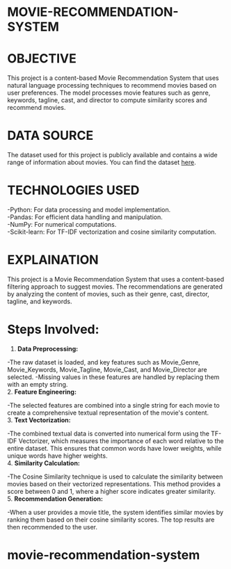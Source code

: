 # MOVIE-RECOMMENDATION-SYSTEM

# OBJECTIVE
This project is a content-based Movie Recommendation System that uses natural language processing techniques to recommend movies based on user preferences. The model processes movie features such as genre, keywords, tagline, cast, and director to compute similarity scores and recommend movies.
  
# DATA SOURCE
The dataset used for this project is publicly available and contains a wide range of information about movies. You can find the dataset [here](https://raw.githubusercontent.com/YBI-Foundation/Dataset/main/Movies%20Recommendation.csv).

# TECHNOLOGIES USED
-Python: For data processing and model implementation.  <br>
-Pandas: For efficient data handling and manipulation.  <br>
-NumPy: For numerical computations.  <br>
-Scikit-learn: For TF-IDF vectorization and cosine similarity computation.  <br>

# EXPLAINATION
This project is a Movie Recommendation System that uses a content-based filtering approach to suggest movies. The recommendations are generated by analyzing the content of movies, such as their genre, cast, director, tagline, and keywords.

# Steps Involved:
1. **Data Preprocessing:**

-The raw dataset is loaded, and key features such as Movie_Genre, Movie_Keywords, Movie_Tagline, Movie_Cast, and Movie_Director are selected.
-Missing values in these features are handled by replacing them with an empty string. <br>
2. **Feature Engineering:**

-The selected features are combined into a single string for each movie to create a comprehensive textual representation of the movie's content.<br>
3. **Text Vectorization:**

-The combined textual data is converted into numerical form using the TF-IDF Vectorizer, which measures the importance of each word relative to the entire dataset. This ensures that common words have lower weights, while unique words have higher weights.   <br>
4. **Similarity Calculation:**

-The Cosine Similarity technique is used to calculate the similarity between movies based on their vectorized representations. This method provides a score between 0 and 1, where a higher score indicates greater similarity.  <br>
5. **Recommendation Generation:**

-When a user provides a movie title, the system identifies similar movies by ranking them based on their cosine similarity scores. The top results are then recommended to the user.  <br>
# movie-recommendation-system
